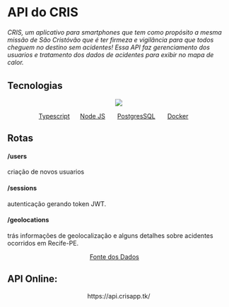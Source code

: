<h1> API do CRIS </h1>

<h6> CRIS, um aplicativo para smartphones que tem como propósito a mesma missão de São Cristóvão que é ter firmeza e vigilância para que todos cheguem no destino sem acidentes!
Essa API faz gerenciamento dos usuarios e tratamento dos dados de acidentes para exibir no mapa de calor.
 </h6>

## Tecnologias

<div>
<p align="center">
<img src="https://miro.medium.com/max/1200/1*nSuwUaZxQyBsN3-eUwudSg.png"  /> 
 </p>
</div>
<p align="center">
<a href="https://www.typescriptlang.org/">Typescript</a>&nbsp &nbsp &nbsp
 <a href="https://nodejs.org/en/">Node JS</a> &nbsp &nbsp &nbsp <a href="https://www.postgresql.org/">PostgresSQL</a> &nbsp &nbsp &nbsp 
<a href="https://www.docker.com/">Docker</a> &nbsp &nbsp &nbsp
</p>

## Rotas

 <h4>/users</h4> 
  criação de novos usuarios
 <h4>/sessions</h4> 
  autenticação gerando token JWT.
 <h4>/geolocations</h4>
  trás informações de geolocalização e alguns detalhes sobre acidentes ocorridos em Recife-PE.
 
<p align="center">
<a href="http://dados.recife.pe.gov.br/organization/companhia-de-transito-e-transporte-urbano-do-recife-cttu">Fonte dos Dados</a>&nbsp &nbsp &nbsp
 
</p>
   
  ## API Online:
 
<p align="center">
https://api.crisapp.tk/
 </p>

